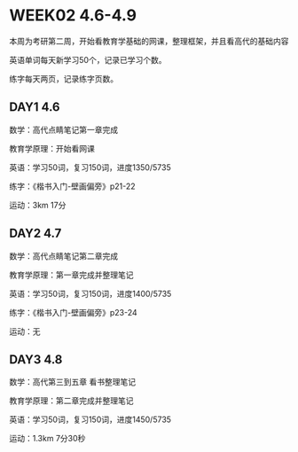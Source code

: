 # WEEK02 4.6-4.9

本周为考研第二周，开始看教育学基础的网课，整理框架，并且看高代的基础内容

英语单词每天新学习50个，记录已学习个数。

练字每天两页，记录练字页数。

## DAY1 4.6

数学：高代点睛笔记第一章完成

教育学原理：开始看网课

英语：学习50词，复习150词，进度1350/5735

练字：《楷书入门-壁画偏旁》p21-22

运动：3km 17分

## DAY2 4.7

数学：高代点睛笔记第二章完成

教育学原理：第一章完成并整理笔记

英语：学习50词，复习150词，进度1400/5735

练字：《楷书入门-壁画偏旁》p23-24

运动：无

## DAY3 4.8

数学：高代第三到五章 看书整理笔记

教育学原理：第二章完成并整理笔记

英语：学习50词，复习150词，进度1450/5735

运动：1.3km 7分30秒

